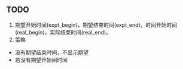 ## TODO
1. 期望开始时间(expt_begin)，期望结束时间(expt_end)，时间开始时间(real_begin)，实际结束时间(real_end)。
2. 策略
  * 没有期望结束时间，不显示期望
  * 若没有期望开始间时间